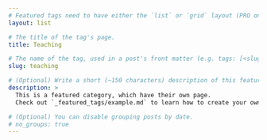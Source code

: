 ```yaml
---
# Featured tags need to have either the `list` or `grid` layout (PRO only).
layout: list

# The title of the tag's page.
title: Teaching

# The name of the tag, used in a post's front matter (e.g. tags: [<slug>]).
slug: teaching

# (Optional) Write a short (~150 characters) description of this featured tag.
description: >
  This is a featured category, which have their own page.
  Check out `_featured_tags/example.md` to learn how to create your own.

# (Optional) You can disable grouping posts by date.
# no_groups: true
---
```

